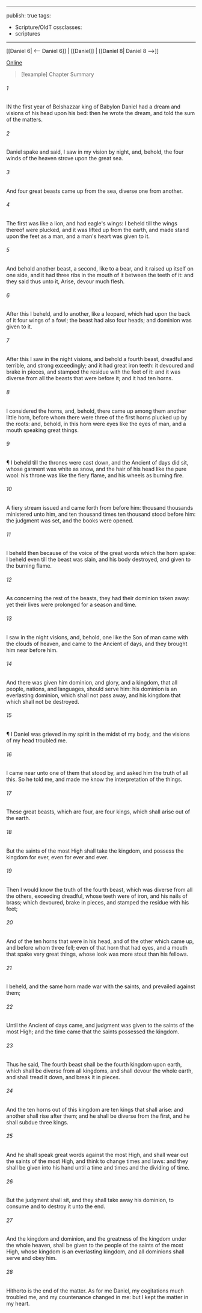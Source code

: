 

---
publish: true
tags:
  - Scripture/OldT
cssclasses:
  - scriptures
---
[[Daniel 6| <-- Daniel 6]] | [[Daniel]] | [[Daniel 8| Daniel 8 -->]]

[Online](https://churchofjesuschrist.org/study/scriptures/ot/dan/7?lang=eng)

>[!example] Chapter Summary
>
###### 1
IN the first year of Belshazzar king of Babylon Daniel had a dream and visions of his head upon his bed: then he wrote the dream, and told the sum of the matters.
###### 2
Daniel spake and said, I saw in my vision by night, and, behold, the four winds of the heaven strove upon the great sea.
###### 3
And four great beasts came up from the sea, diverse one from another.
###### 4
The first was like a lion, and had eagle's wings: I beheld till the wings thereof were plucked, and it was lifted up from the earth, and made stand upon the feet as a man, and a man's heart was given to it.
###### 5
And behold another beast, a second, like to a bear, and it raised up itself on one side, and it had three ribs in the mouth of it between the teeth of it: and they said thus unto it, Arise, devour much flesh.
###### 6
After this I beheld, and lo another, like a leopard, which had upon the back of it four wings of a fowl; the beast had also four heads; and dominion was given to it.
###### 7
After this I saw in the night visions, and behold a fourth beast, dreadful and terrible, and strong exceedingly; and it had great iron teeth: it devoured and brake in pieces, and stamped the residue with the feet of it: and it was diverse from all the beasts that were before it; and it had ten horns.
###### 8
I considered the horns, and, behold, there came up among them another little horn, before whom there were three of the first horns plucked up by the roots: and, behold, in this horn were eyes like the eyes of man, and a mouth speaking great things.
###### 9
¶ I beheld till the thrones were cast down, and the Ancient of days did sit, whose garment was white as snow, and the hair of his head like the pure wool: his throne was like the fiery flame, and his wheels as burning fire.
###### 10
A fiery stream issued and came forth from before him: thousand thousands ministered unto him, and ten thousand times ten thousand stood before him: the judgment was set, and the books were opened.
###### 11
I beheld then because of the voice of the great words which the horn spake: I beheld even till the beast was slain, and his body destroyed, and given to the burning flame.
###### 12
As concerning the rest of the beasts, they had their dominion taken away: yet their lives were prolonged for a season and time.
###### 13
I saw in the night visions, and, behold, one like the Son of man came with the clouds of heaven, and came to the Ancient of days, and they brought him near before him.
###### 14
And there was given him dominion, and glory, and a kingdom, that all people, nations, and languages, should serve him: his dominion is an everlasting dominion, which shall not pass away, and his kingdom that which shall not be destroyed.
###### 15
¶ I Daniel was grieved in my spirit in the midst of my body, and the visions of my head troubled me.
###### 16
I came near unto one of them that stood by, and asked him the truth of all this.  So he told me, and made me know the interpretation of the things.
###### 17
These great beasts, which are four, are four kings, which shall arise out of the earth.
###### 18
But the saints of the most High shall take the kingdom, and possess the kingdom for ever, even for ever and ever.
###### 19
Then I would know the truth of the fourth beast, which was diverse from all the others, exceeding dreadful, whose teeth were of iron, and his nails of brass; which devoured, brake in pieces, and stamped the residue with his feet;
###### 20
And of the ten horns that were in his head, and of the other which came up, and before whom three fell; even of that horn that had eyes, and a mouth that spake very great things, whose look was more stout than his fellows.
###### 21
I beheld, and the same horn made war with the saints, and prevailed against them;
###### 22
Until the Ancient of days came, and judgment was given to the saints of the most High; and the time came that the saints possessed the kingdom.
###### 23
Thus he said, The fourth beast shall be the fourth kingdom upon earth, which shall be diverse from all kingdoms, and shall devour the whole earth, and shall tread it down, and break it in pieces.
###### 24
And the ten horns out of this kingdom are ten kings that shall arise: and another shall rise after them; and he shall be diverse from the first, and he shall subdue three kings.
###### 25
And he shall speak great words against the most High, and shall wear out the saints of the most High, and think to change times and laws: and they shall be given into his hand until a time and times and the dividing of time.
###### 26
But the judgment shall sit, and they shall take away his dominion, to consume and to destroy it unto the end.
###### 27
And the kingdom and dominion, and the greatness of the kingdom under the whole heaven, shall be given to the people of the saints of the most High, whose kingdom is an everlasting kingdom, and all dominions shall serve and obey him.
###### 28
Hitherto is the end of the matter.  As for me Daniel, my cogitations much troubled me, and my countenance changed in me: but I kept the matter in my heart.



